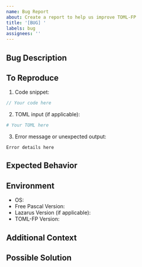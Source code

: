 ```yaml
---
name: Bug Report
about: Create a report to help us improve TOML-FP
title: '[BUG] '
labels: bug
assignees: ''
---
```


## Bug Description
<!-- A clear and concise description of what the bug is -->

## To Reproduce
<!-- Steps to reproduce the behavior -->

1. Code snippet:
```pascal
// Your code here
```

2. TOML input (if applicable):
```toml
# Your TOML here
```

3. Error message or unexpected output:
```
Error details here
```

## Expected Behavior
<!-- A clear and concise description of what you expected to happen -->

## Environment
- OS: <!-- e.g., Windows 10, Ubuntu 22.04 -->
- Free Pascal Version: <!-- e.g., 3.2.2 -->
- Lazarus Version (if applicable): <!-- e.g., 3.6 -->
- TOML-FP Version: <!-- e.g., 1.0.0 -->

## Additional Context
<!-- Add any other context about the problem here -->

## Possible Solution
<!-- Optional: Suggest a fix/reason for the bug -->